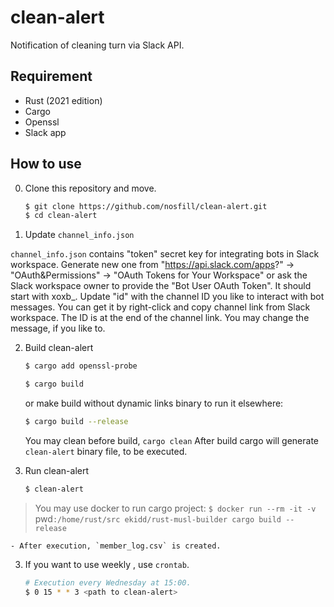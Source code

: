 # clean-alert

Notification of cleaning turn via Slack API.

## Requirement

- Rust (2021 edition)
- Cargo
- Openssl
- Slack app

## How to use

0. Clone this repository and move.

    ```bash
    $ git clone https://github.com/nosfill/clean-alert.git
    $ cd clean-alert
    ```

1. Update `channel_info.json`

`channel_info.json` contains "token" secret key for integrating bots in Slack workspace.
Generate new one from "https://api.slack.com/apps?" -> "OAuth&Permissions" -> "OAuth Tokens for Your Workspace"
or ask the Slack workspace owner to provide the "Bot User OAuth Token". It should start with xoxb_.
Update "id" with the channel ID you like to interact with bot messages.
You can get it by right-click and copy channel link from Slack workspace. The ID is at the end of the channel link.
You may change the message, if you like to.

2. Build clean-alert

    ```bash
    $ cargo add openssl-probe
    ```

    ```bash
    $ cargo build
    ```
    
   or make build without dynamic links binary to run it elsewhere:
   
    ```bash
    $ cargo build --release
    ```

   You may clean before build, `cargo clean`
   After build cargo will generate `clean-alert` binary file, to be executed.

3. Run clean-alert

    ```bash
    $ clean-alert
    ```
> You may use docker to run cargo project: `$ docker run --rm -it -v `pwd`:/home/rust/src ekidd/rust-musl-builder cargo build --release`

    - After execution, `member_log.csv` is created.

3. If you want to use weekly , use `crontab`.

    ```bash
    # Execution every Wednesday at 15:00.
    $ 0 15 * * 3 <path to clean-alert>
    ```
